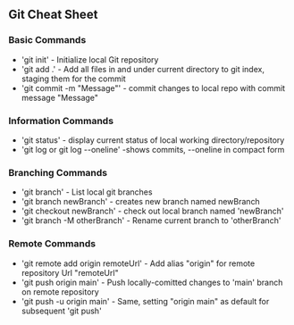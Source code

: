## Git Cheat Sheet

### Basic Commands
* 'git init' - Initialize local Git repository
* 'git add .' - Add all files in and under current directory to git index, staging them for the commit
* 'git commit -m "Message"' - commit changes to local repo with commit message "Message"


### Information Commands
* 'git status' - display current status of local working directory/repository
* 'git log or git log --oneline' -shows commits, --oneline in compact form

### Branching Commands
* 'git branch' - List local git branches
* 'git branch newBranch' - creates new branch named newBranch
* 'git checkout newBranch' - check out local branch named 'newBranch'
* 'git branch -M otherBranch' - Rename current branch to 'otherBranch'

### Remote Commands
* 'git remote add origin remoteUrl' - Add alias "origin" for remote repository Url "remoteUrl"
* 'git push origin main' - Push locally-comitted changes to 'main' branch on remote repository
* 'git push -u origin main' - Same, setting "origin main" as default for subsequent 'git push'
